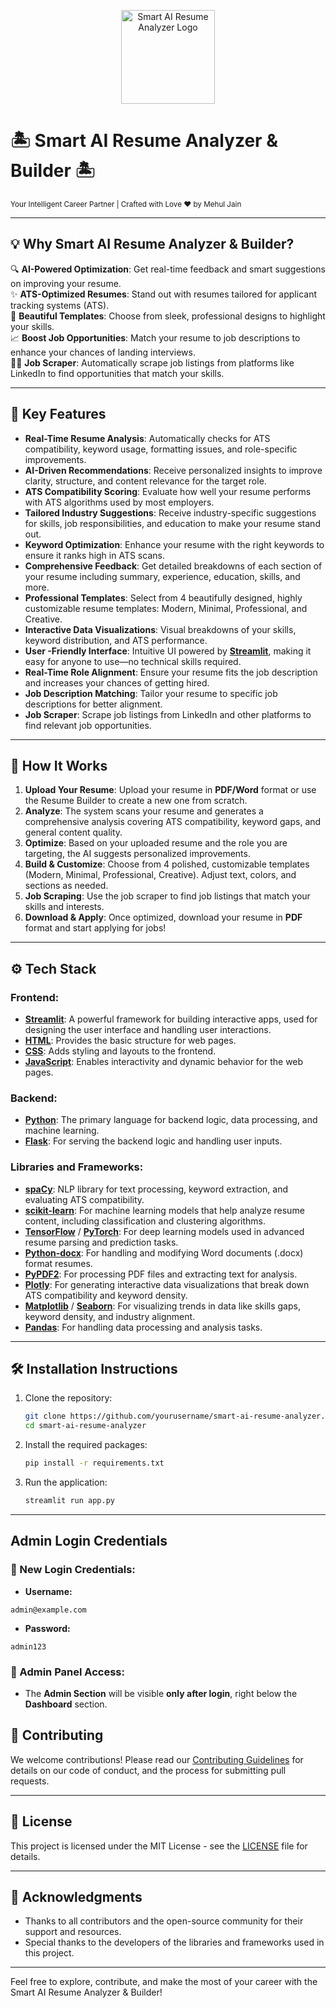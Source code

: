 <p align="center">
  <img src="https://github.com/user-attachments/assets/76906dbc-343d-4267-ace5-048d428fff42" width="150px" alt="Smart AI Resume Analyzer Logo"/>
  <h1>🏝️ Smart AI Resume Analyzer & Builder 🏝️</h1>
  <p><small>Your Intelligent Career Partner | Crafted with Love ❤️ by Mehul Jain</small></p>
</p>

---

## 💡 **Why Smart AI Resume Analyzer & Builder?**

🔍 **AI-Powered Optimization**: Get real-time feedback and smart suggestions on improving your resume.  
✨ **ATS-Optimized Resumes**: Stand out with resumes tailored for applicant tracking systems (ATS).  
🎨 **Beautiful Templates**: Choose from sleek, professional designs to highlight your skills.  
📈 **Boost Job Opportunities**: Match your resume to job descriptions to enhance your chances of landing interviews.  
🧑‍💻 **Job Scraper**: Automatically scrape job listings from platforms like LinkedIn to find opportunities that match your skills.

---

## 🌟 **Key Features**

- **Real-Time Resume Analysis**: Automatically checks for ATS compatibility, keyword usage, formatting issues, and role-specific improvements.
- **AI-Driven Recommendations**: Receive personalized insights to improve clarity, structure, and content relevance for the target role.
- **ATS Compatibility Scoring**: Evaluate how well your resume performs with ATS algorithms used by most employers.
- **Tailored Industry Suggestions**: Receive industry-specific suggestions for skills, job responsibilities, and education to make your resume stand out.
- **Keyword Optimization**: Enhance your resume with the right keywords to ensure it ranks high in ATS scans.
- **Comprehensive Feedback**: Get detailed breakdowns of each section of your resume including summary, experience, education, skills, and more.
- **Professional Templates**: Select from 4 beautifully designed, highly customizable resume templates: Modern, Minimal, Professional, and Creative.
- **Interactive Data Visualizations**: Visual breakdowns of your skills, keyword distribution, and ATS performance.
- **User -Friendly Interface**: Intuitive UI powered by **[Streamlit](https://streamlit.io/)**, making it easy for anyone to use—no technical skills required.
- **Real-Time Role Alignment**: Ensure your resume fits the job description and increases your chances of getting hired.
- **Job Description Matching**: Tailor your resume to specific job descriptions for better alignment.
- **Job Scraper**: Scrape job listings from LinkedIn and other platforms to find relevant job opportunities.

---

## 🚀 **How It Works**

1. **Upload Your Resume**: Upload your resume in **PDF/Word** format or use the Resume Builder to create a new one from scratch.
2. **Analyze**: The system scans your resume and generates a comprehensive analysis covering ATS compatibility, keyword gaps, and general content quality.
3. **Optimize**: Based on your uploaded resume and the role you are targeting, the AI suggests personalized improvements.
4. **Build & Customize**: Choose from 4 polished, customizable templates (Modern, Minimal, Professional, Creative). Adjust text, colors, and sections as needed.
5. **Job Scraping**: Use the job scraper to find job listings that match your skills and interests.
6. **Download & Apply**: Once optimized, download your resume in **PDF** format and start applying for jobs!

---

## ⚙️ **Tech Stack**

### Frontend:
- **[Streamlit](https://streamlit.io/)**: A powerful framework for building interactive apps, used for designing the user interface and handling user interactions.
- **[HTML](https://developer.mozilla.org/en-US/docs/Learn/HTML)**: Provides the basic structure for web pages.
- **[CSS](https://developer.mozilla.org/en-US/docs/Web/CSS)**: Adds styling and layouts to the frontend.
- **[JavaScript](https://developer.mozilla.org/en-US/docs/Learn/JavaScript)**: Enables interactivity and dynamic behavior for the web pages.

### Backend:
- **[Python](https://www.python.org/)**: The primary language for backend logic, data processing, and machine learning.
- **[Flask](https://flask.palletsprojects.com/en/2.0.x/)**: For serving the backend logic and handling user inputs.

### Libraries and Frameworks:
- **[spaCy](https://spacy.io/)**: NLP library for text processing, keyword extraction, and evaluating ATS compatibility.
- **[scikit-learn](https://scikit-learn.org/)**: For machine learning models that help analyze resume content, including classification and clustering algorithms.
- **[TensorFlow](https://www.tensorflow.org/)** / **[PyTorch](https://pytorch.org/)**: For deep learning models used in advanced resume parsing and prediction tasks.
- **[Python-docx](https://python-docx.readthedocs.io/en/latest/)**: For handling and modifying Word documents (.docx) format resumes.
- **[PyPDF2](https://pythonhosted.org/PyPDF2/)**: For processing PDF files and extracting text for analysis.
- **[Plotly](https://plotly.com/python/)**: For generating interactive data visualizations that break down ATS compatibility and keyword density.
- **[Matplotlib](https://matplotlib.org/)** / **[Seaborn](https://seaborn.pydata.org/)**: For visualizing trends in data like skills gaps, keyword density, and industry alignment.
- **[Pandas](https://pandas.pydata.org/)**: For handling data processing and analysis tasks.

---

## 🛠️ **Installation Instructions**

1. Clone the repository:
   ```bash
   git clone https://github.com/yourusername/smart-ai-resume-analyzer.git
   cd smart-ai-resume-analyzer
   ```
2. Install the required packages:
   ```bash
   pip install -r requirements.txt
   ```
3. Run the application:
   ```bash
   streamlit run app.py
   ```

---

## Admin Login Credentials

### 🔹 New Login Credentials:
   - **Username:**
```python3
admin@example.com
```
   - **Password:**
```python3
admin123
```

### 🔹 Admin Panel Access:
   - The **Admin Section** will be visible **only after login**, right below the **Dashboard** section.

## 📄 **Contributing**

We welcome contributions! Please read our [Contributing Guidelines](CONTRIBUTING.md) for details on our code of conduct, and the process for submitting pull requests.

---

## 📜 **License**

This project is licensed under the MIT License - see the [LICENSE](LICENSE) file for details.

---

## 🙏 **Acknowledgments**

- Thanks to all contributors and the open-source community for their support and resources.
- Special thanks to the developers of the libraries and frameworks used in this project.

---

Feel free to explore, contribute, and make the most of your career with the Smart AI Resume Analyzer & Builder!
